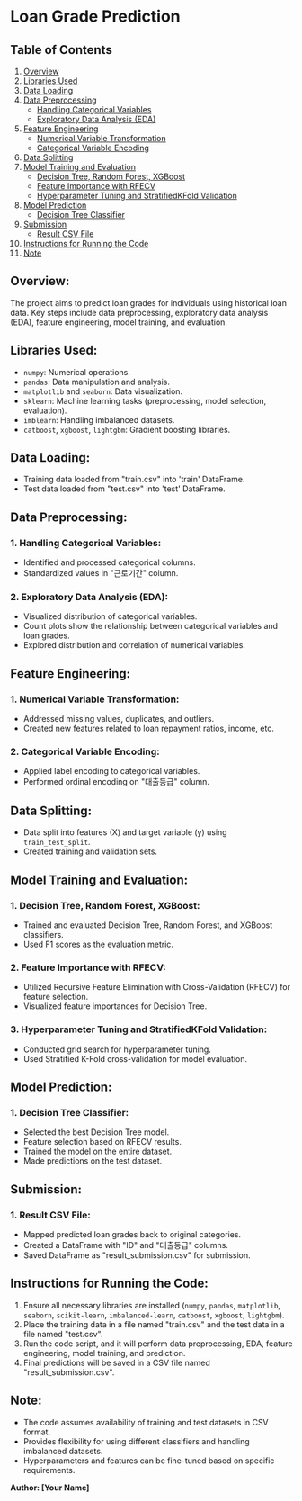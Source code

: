 # Loan Grade Prediction
## Table of Contents

1. [Overview](#overview)
2. [Libraries Used](#libraries-used)
3. [Data Loading](#data-loading)
4. [Data Preprocessing](#data-preprocessing)
    - [Handling Categorical Variables](#handling-categorical-variables)
    - [Exploratory Data Analysis (EDA)](#exploratory-data-analysis-eda)
5. [Feature Engineering](#feature-engineering)
    - [Numerical Variable Transformation](#numerical-variable-transformation)
    - [Categorical Variable Encoding](#categorical-variable-encoding)
6. [Data Splitting](#data-splitting)
7. [Model Training and Evaluation](#model-training-and-evaluation)
    - [Decision Tree, Random Forest, XGBoost](#decision-tree-random-forest-xgboost)
    - [Feature Importance with RFECV](#feature-importance-with-rfecv)
    - [Hyperparameter Tuning and StratifiedKFold Validation](#hyperparameter-tuning-and-stratifiedkfold-validation)
8. [Model Prediction](#model-prediction)
    - [Decision Tree Classifier](#decision-tree-classifier)
9. [Submission](#submission)
    - [Result CSV File](#result-csv-file)
10. [Instructions for Running the Code](#instructions-for-running-the-code)
11. [Note](#note)

## Overview:

The project aims to predict loan grades for individuals using historical loan data. Key steps include data preprocessing, exploratory data analysis (EDA), feature engineering, model training, and evaluation.

## Libraries Used:

- `numpy`: Numerical operations.
- `pandas`: Data manipulation and analysis.
- `matplotlib` and `seaborn`: Data visualization.
- `sklearn`: Machine learning tasks (preprocessing, model selection, evaluation).
- `imblearn`: Handling imbalanced datasets.
- `catboost`, `xgboost`, `lightgbm`: Gradient boosting libraries.

## Data Loading:

- Training data loaded from "train.csv" into 'train' DataFrame.
- Test data loaded from "test.csv" into 'test' DataFrame.

## Data Preprocessing:

### 1. Handling Categorical Variables:
- Identified and processed categorical columns.
- Standardized values in "근로기간" column.

### 2. Exploratory Data Analysis (EDA):
- Visualized distribution of categorical variables.
- Count plots show the relationship between categorical variables and loan grades.
- Explored distribution and correlation of numerical variables.

## Feature Engineering:

### 1. Numerical Variable Transformation:
- Addressed missing values, duplicates, and outliers.
- Created new features related to loan repayment ratios, income, etc.

### 2. Categorical Variable Encoding:
- Applied label encoding to categorical variables.
- Performed ordinal encoding on "대출등급" column.

## Data Splitting:

- Data split into features (X) and target variable (y) using `train_test_split`.
- Created training and validation sets.

## Model Training and Evaluation:

### 1. Decision Tree, Random Forest, XGBoost:
- Trained and evaluated Decision Tree, Random Forest, and XGBoost classifiers.
- Used F1 scores as the evaluation metric.

### 2. Feature Importance with RFECV:
- Utilized Recursive Feature Elimination with Cross-Validation (RFECV) for feature selection.
- Visualized feature importances for Decision Tree.

### 3. Hyperparameter Tuning and StratifiedKFold Validation:
- Conducted grid search for hyperparameter tuning.
- Used Stratified K-Fold cross-validation for model evaluation.

## Model Prediction:

### 1. Decision Tree Classifier:
- Selected the best Decision Tree model.
- Feature selection based on RFECV results.
- Trained the model on the entire dataset.
- Made predictions on the test dataset.

## Submission:

### 1. Result CSV File:
- Mapped predicted loan grades back to original categories.
- Created a DataFrame with "ID" and "대출등급" columns.
- Saved DataFrame as "result_submission.csv" for submission.

## Instructions for Running the Code:

1. Ensure all necessary libraries are installed (`numpy`, `pandas`, `matplotlib`, `seaborn`, `scikit-learn`, `imbalanced-learn`, `catboost`, `xgboost`, `lightgbm`).
2. Place the training data in a file named "train.csv" and the test data in a file named "test.csv".
3. Run the code script, and it will perform data preprocessing, EDA, feature engineering, model training, and prediction.
4. Final predictions will be saved in a CSV file named "result_submission.csv".

## Note:

- The code assumes availability of training and test datasets in CSV format.
- Provides flexibility for using different classifiers and handling imbalanced datasets.
- Hyperparameters and features can be fine-tuned based on specific requirements.

**Author: [Your Name]**

